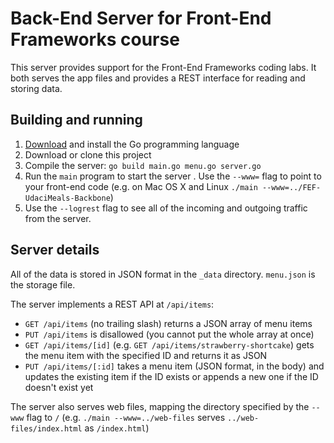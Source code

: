 # Back-End Server for Front-End Frameworks course

This server provides support for the Front-End Frameworks coding labs. It both
serves the app files and provides a REST interface for reading and storing data.

## Building and running

1. [Download](https://golang.org/dl/) and install the Go programming language
2. Download or clone this project
3. Compile the server:
`go build main.go menu.go server.go`
4. Run the `main` program to start the server . Use the `--www=` flag to point
to your front-end code (e.g. on Mac OS X and Linux
`./main --www=../FEF-UdaciMeals-Backbone`)
5. Use the `--logrest` flag to see all of the incoming and outgoing traffic
from the server.

## Server details

All of the data is stored in JSON format in the `_data` directory. `menu.json`
is the storage file.

The server implements a REST API at `/api/items`:
* `GET /api/items` (no trailing slash) returns a JSON array of menu items
* `PUT /api/items` is disallowed (you cannot put the whole array at once)
* `GET /api/items/[id]` (e.g. `GET /api/items/strawberry-shortcake`) gets the
menu item with the specified ID and returns it as JSON
* `PUT /api/items/[:id]` takes a menu item (JSON format, in the body) and
updates the existing item if the ID exists or appends a new one if the ID
doesn't exist yet

The server also serves web files, mapping the directory specified by the `--www`
  flag to `/` (e.g. `./main --www=../web-files` serves `../web-files/index.html`
  as `/index.html`)
